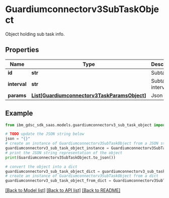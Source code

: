 # Guardiumconnectorv3SubTaskObject

Object holding sub task info.

## Properties

Name | Type | Description | Notes
------------ | ------------- | ------------- | -------------
**id** | **str** | Subtask id. | [optional] 
**interval** | **str** | Subtask interval. | [optional] 
**params** | [**List[Guardiumconnectorv3TaskParamsObject]**](Guardiumconnectorv3TaskParamsObject.md) | Json array. | [optional] 

## Example

```python
from ibm_gdsc_sdk_saas.models.guardiumconnectorv3_sub_task_object import Guardiumconnectorv3SubTaskObject

# TODO update the JSON string below
json = "{}"
# create an instance of Guardiumconnectorv3SubTaskObject from a JSON string
guardiumconnectorv3_sub_task_object_instance = Guardiumconnectorv3SubTaskObject.from_json(json)
# print the JSON string representation of the object
print(Guardiumconnectorv3SubTaskObject.to_json())

# convert the object into a dict
guardiumconnectorv3_sub_task_object_dict = guardiumconnectorv3_sub_task_object_instance.to_dict()
# create an instance of Guardiumconnectorv3SubTaskObject from a dict
guardiumconnectorv3_sub_task_object_from_dict = Guardiumconnectorv3SubTaskObject.from_dict(guardiumconnectorv3_sub_task_object_dict)
```
[[Back to Model list]](../README.md#documentation-for-models) [[Back to API list]](../README.md#documentation-for-api-endpoints) [[Back to README]](../README.md)


